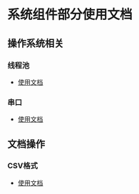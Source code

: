 # 系统组件部分使用文档

## 操作系统相关

### 线程池

- [使用文档](doc/threadpool.md)

### 串口

- [使用文档](doc/serial_port.md)


## 文档操作

### CSV格式

- [使用文档](doc/csvstream.md)
